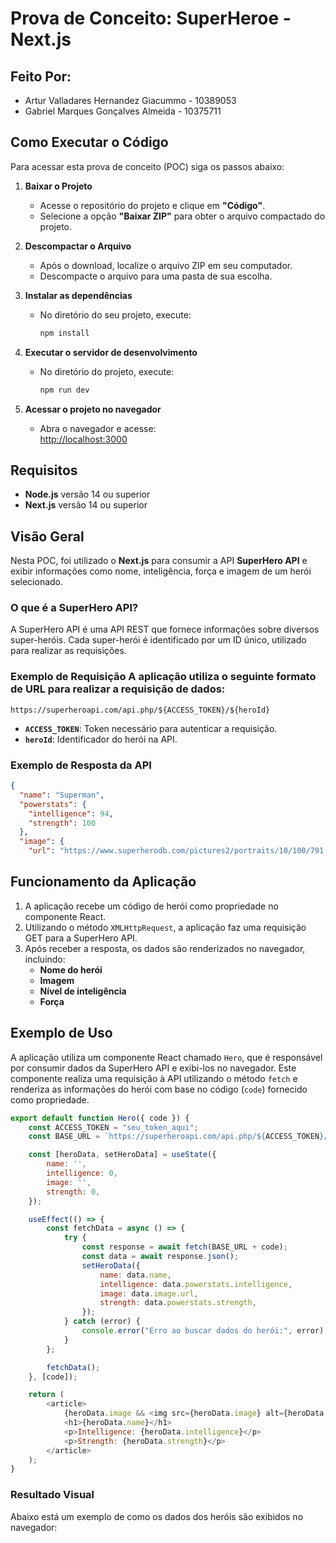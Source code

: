 
# Prova de Conceito: SuperHeroe - Next.js

## Feito Por:

- Artur Valladares Hernandez Giacummo - 10389053  
- Gabriel Marques Gonçalves Almeida - 10375711  

## Como Executar o Código

Para acessar esta prova de conceito (POC) siga os passos abaixo:

1. **Baixar o Projeto**  
   - Acesse o repositório do projeto e clique em **"Código"**.  
   - Selecione a opção **"Baixar ZIP"** para obter o arquivo compactado do projeto.  

2. **Descompactar o Arquivo**  
   - Após o download, localize o arquivo ZIP em seu computador.  
   - Descompacte o arquivo para uma pasta de sua escolha.

3. **Instalar as dependências**  
   - No diretório do seu projeto, execute:  
     ```bash
     npm install
     ```

4. **Executar o servidor de desenvolvimento**  
   - No diretório do projeto, execute:  
     ```bash
     npm run dev
     ```

5. **Acessar o projeto no navegador**  
   - Abra o navegador e acesse:  
     [http://localhost:3000](http://localhost:3000)


## Requisitos
- **Node.js** versão 14 ou superior
- **Next.js** versão 14 ou superior

## Visão Geral
 Nesta POC, foi utilizado o **Next.js** para consumir a API **SuperHero API** e exibir informações como nome, inteligência, força e imagem de um herói selecionado.
 
### O que é a SuperHero API? 
 
 A SuperHero API é uma API REST que fornece informações sobre diversos super-heróis. Cada super-herói é identificado por um ID único, utilizado para realizar as requisições. 

### Exemplo de Requisição A aplicação utiliza o seguinte formato de URL para realizar a requisição de dados:

`https://superheroapi.com/api.php/${ACCESS_TOKEN}/${heroId}`


- **`ACCESS_TOKEN`**: Token necessário para autenticar a requisição.
- **`heroId`**: Identificador do herói na API.

### Exemplo de Resposta da API

```json
{
  "name": "Superman",
  "powerstats": {
    "intelligence": 94,
    "strength": 100
  },
  "image": {
    "url": "https://www.superherodb.com/pictures2/portraits/10/100/791.jpg"
  ```


## Funcionamento da Aplicação

1. A aplicação recebe um código de herói como propriedade no componente React.
2. Utilizando o método `XMLHttpRequest`, a aplicação faz uma requisição GET para a SuperHero API.
3. Após receber a resposta, os dados são renderizados no navegador, incluindo:
   - **Nome do herói**
   - **Imagem**
   - **Nível de inteligência**
   - **Força**

## Exemplo de Uso

A aplicação utiliza um componente React chamado `Hero`, que é responsável por consumir dados da SuperHero API e exibi-los no navegador. Este componente realiza uma requisição à API utilizando o método `fetch` e renderiza as informações do herói com base no código (`code`) fornecido como propriedade.

```javascript
export default function Hero({ code }) {
    const ACCESS_TOKEN = "seu_token_aqui";
    const BASE_URL = `https://superheroapi.com/api.php/${ACCESS_TOKEN}/`;

    const [heroData, setHeroData] = useState({
        name: '',
        intelligence: 0,
        image: '',
        strength: 0,
    });

    useEffect(() => {
        const fetchData = async () => {
            try {
                const response = await fetch(BASE_URL + code);
                const data = await response.json();
                setHeroData({
                    name: data.name,
                    intelligence: data.powerstats.intelligence,
                    image: data.image.url,
                    strength: data.powerstats.strength,
                });
            } catch (error) {
                console.error("Erro ao buscar dados do herói:", error);
            }
        };

        fetchData();
    }, [code]);

    return (
        <article>
            {heroData.image && <img src={heroData.image} alt={heroData.name} />}
            <h1>{heroData.name}</h1>
            <p>Intelligence: {heroData.intelligence}</p>
            <p>Strength: {heroData.strength}</p>
        </article>
    );
}
```

### Resultado Visual 

Abaixo está um exemplo de como os dados dos heróis são exibidos no navegador: 

